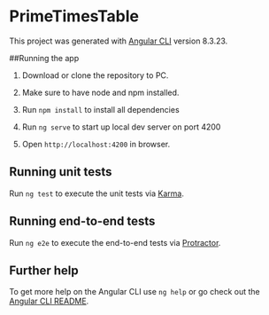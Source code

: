# PrimeTimesTable

This project was generated with [Angular CLI](https://github.com/angular/angular-cli) version 8.3.23.

##Running the app

1. Download or clone the repository to PC. 

2. Make sure to have node and npm installed. 

3. Run `npm install` to install all dependencies

4. Run `ng serve` to start up local dev server on port 4200

5. Open `http://localhost:4200` in browser. 

## Running unit tests

Run `ng test` to execute the unit tests via [Karma](https://karma-runner.github.io).

## Running end-to-end tests

Run `ng e2e` to execute the end-to-end tests via [Protractor](http://www.protractortest.org/).

## Further help

To get more help on the Angular CLI use `ng help` or go check out the [Angular CLI README](https://github.com/angular/angular-cli/blob/master/README.md).
